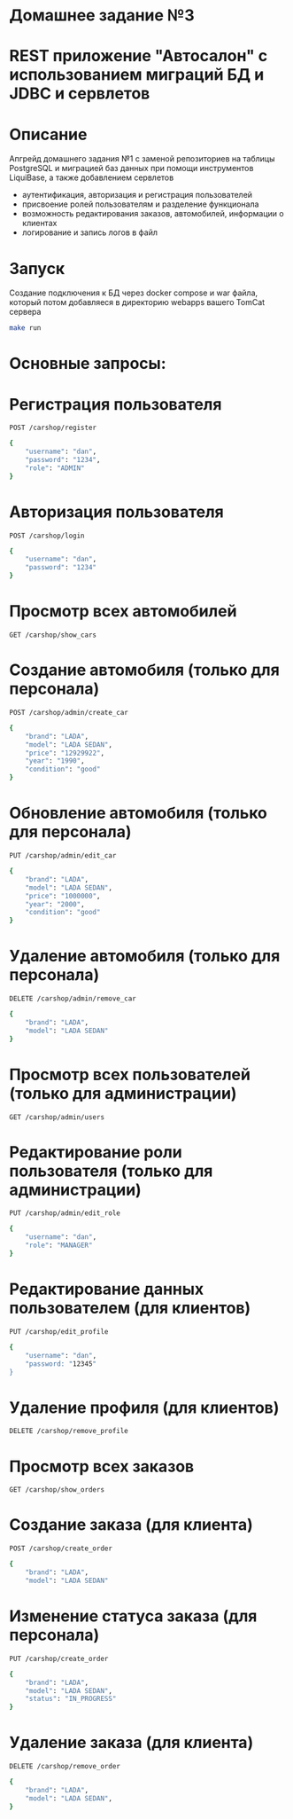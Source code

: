 # Домашнее задание №3
# REST приложение "Автосалон" с использованием миграций БД и JDBC и сервлетов
# Описание
Апгрейд домашнего задания №1 с заменой репозиториев на таблицы PostgreSQL и миграцией баз данных при
помощи инструментов LiquiBase, а также добавлением сервлетов 

- аутентификация, авторизация и регистрация пользователей
- присвоение ролей пользователям и разделение функционала
- возможность редактирования заказов, автомобилей, информации о клиентах
- логирование и запись логов в файл

# Запуск 
Создание подключения к БД через docker compose и war файла, который потом добавляеся в директорию webapps вашего TomCat сервера
```sh
make run
```

# Основные запросы:

# Регистрация пользователя
`POST /carshop/register`

```sh
{
    "username": "dan",
    "password": "1234",
    "role": "ADMIN"
}
```

# Авторизация пользователя
`POST /carshop/login`
```sh
{
    "username": "dan",
    "password": "1234"
}
```

# Просмотр всех автомобилей
`GET /carshop/show_cars`

# Создание автомобиля (только для персонала)
`POST /carshop/admin/create_car`
```sh
{
    "brand": "LADA",
    "model": "LADA SEDAN",
    "price": "12929922",
    "year": "1990",
    "condition": "good"
}
```

# Обновление автомобиля (только для персонала)
`PUT /carshop/admin/edit_car`
```sh
{
    "brand": "LADA",
    "model": "LADA SEDAN",
    "price": "1000000",
    "year": "2000",
    "condition": "good"
}
```

# Удаление автомобиля (только для персонала)
`DELETE /carshop/admin/remove_car`
```sh
{
    "brand": "LADA",
    "model": "LADA SEDAN"
}
```

# Просмотр всех пользователей (только для администрации)
`GET /carshop/admin/users`

# Редактирование роли пользователя (только для администрации)
`PUT /carshop/admin/edit_role`
```sh
{
    "username": "dan",
    "role": "MANAGER"
}
```

# Редактирование данных пользователем (для клиентов)
`PUT /carshop/edit_profile`
```sh
{
    "username": "dan",
    "password: "12345"
}
```

# Удаление профиля (для клиентов)
`DELETE /carshop/remove_profile`

# Просмотр всех заказов 
`GET /carshop/show_orders`

# Создание заказа (для клиента)
`POST /carshop/create_order`
```sh
{
    "brand": "LADA",
    "model": "LADA SEDAN"
```

# Изменение статуса заказа (для персонала)
`PUT /carshop/create_order`
```sh
{
    "brand": "LADA",
    "model": "LADA SEDAN",
    "status": "IN_PROGRESS"
}
```

# Удаление заказа (для клиента)
`DELETE /carshop/remove_order`
```sh
{
    "brand": "LADA",
    "model": "LADA SEDAN",
}
```